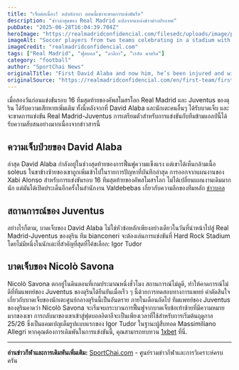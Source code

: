 ```yaml
---
title: "เจ็บต่อเนื่อง! หลังอัลาบา ตอนนี้เขาจะขาดการแข่งขันรีอ"
description: "ข่าวล่าสุดของ Real Madrid แปลจากแหล่งข่าวต่างประเทศ"
pubDate: "2025-06-28T16:04:39.704Z"
heroImage: "https://realmadridconfidencial.com/filesedc/uploads/image/post/2025/06/alaba-baja-madrid-juventus_1200_800.webp"
imageAlt: "Soccer players from two teams celebrating in a stadium with a red cross symbol in the center of the image"
imageCredit: "realmadridconfidencial.com"
tags: ["Real Madrid", "ฟุตบอล", "ลาลีกา", "เรอัล มาดริด"]
category: "football"
author: "SportChai News"
originalTitle: "First David Alaba and now him, he’s been injured and will miss Real Madrid-Juventus."
originalSource: "https://realmadridconfidencial.com/en/first-team/first-david-alaba-and-now-he-has-been-injured-and-will-miss-real-madrid-juventus"
---
```


เมื่อสองวันก่อนแข่งขันรอบ 16 ทีมสุดท้ายของคัพสโมสรโลก Real Madrid และ Juventus ของตุริน ได้รับความเสียหายเพิ่มเติม ทั้งนี้หลังจากที่ David Alaba และนักเตะคนอื่นๆ ได้รับบาดเจ็บ และจะขาดการแข่งขัน Real Madrid-Juventus การเตรียมตัวสำหรับการแข่งขันกับทีมข้ามแอลป์นี้ได้รับความสับสนอย่างมากเนื่องจากข่าวสารนี้
## ความเจ็บป่วยของ David Alaba
ล่าสุด David Alaba กำลังอยู่ในช่วงสุดท้ายของการฟื้นฟูความแข็งแรง แต่เขาได้เห็นกล้ามเนื้อ soleus ในขาข้างซ้ายของเขาถูกเพิ่มเข้าไปในรายการปัญหาที่บันทึกล่าสุด การออกจากแผนงานของ Xabi Alonso สำหรับการแข่งขันรอบ 16 ทีมสุดท้ายของคัพสโมสรโลก ไม่ได้เปลี่ยนแผนงานเดิมมากนัก แต่มันได้เปิดประเด็นอีกครั้งในสำนักงาน Valdebebas เกี่ยวกับความลึกของทีมหลัก [ข่าวบอล](https://sportchai.com/%e0%b8%82%e0%b9%88%e0%b8%b2%e0%b8%a7%e0%b8%9f%e0%b8%b8%e0%b8%95%e0%b8%9a%e0%b8%ad%e0%b8%a5/)
## สถานการณ์ของ Juventus
อย่างไรก็ตาม, บาดเจ็บของ David Alaba ไม่ใช่หัวข้อหลักเพียงอย่างเดียวในวันที่นำหน้าไปสู่ Real Madrid-Juventus ของตุริน ทีม bianconeri จะต้องเล่นการแข่งขันที่ Hard Rock Stadium โดยไม่มีหนึ่งในนักเตะที่สำคัญที่สุดที่โค้ชเลือก: Igor Tudor 
## บาดเจ็บของ Nicolò Savona
Nicolò Savona ตกอยู่ในดินตอนที่เกมประมาณหนึ่งชั่วโมง สถานการณ์ไม่ดูดี, ทำให้คาดการณ์ไม่ดีที่ทีมแพทย์ของ Juventus ของตุรินได้ยืนยันเมื่อเร็ว ๆ นี้ด้วยการทดสอบทางการแพทย์ คำตัดสินใจเกี่ยวกับบาดเจ็บของนักเตะศูนย์กลางตุรินนี้เป็นอันตราย
ภายในเดือนถัดไป ทีมแพทย์ของ Juventus ของตุรินคาดว่า Nicolò Savona จะเริ่มจบกระบวนการฟื้นฟูจากบาดเจ็บข้อเท้าซ้ายที่มีความหมายมากของเขา การกลับมาของเขาเข้าสู่ฟุตบอลอิตาลีจะเป็นเพียงเวลาที่ใช้สำหรับการเริ่มต้นฤดูกาล 25/26 ซึ่งเป็นแคมเปญเต็มรูปแบบแรกของ Igor Tudor ในฐานะผู้สืบทอด Massimiliano Allegri หากคุณต้องการเดิมพันในการแข่งขันนี้, คุณสามารถทบทวน [1xbet](https://sportchai.com/%E0%B8%A3%E0%B8%B5%E0%B8%A7%E0%B8%B4%E0%B8%A7%E0%B8%84%E0%B8%B2%E0%B8%AA%E0%B8%B4%E0%B9%82%E0%B8%99/1xbet-%E0%B8%A3%E0%B8%A7%E0%B8%A7/) ที่นี่.

---

**อ่านข่าวกีฬาและการเดิมพันเพิ่มเติม:** [SportChai.com](https://sportchai.com) - ศูนย์รวมข่าวกีฬาและการวิเคราะห์ครบครัน